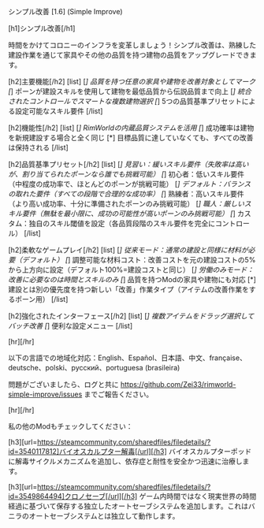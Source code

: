 シンプル改善 [1.6] (Simple Improve)

[h1]シンプル改善[/h1]

時間をかけてコロニーのインフラを変革しましょう！シンプル改善は、熟練した建設作業を通じて家具やその他の品質を持つ建物の品質をアップグレードできます。

[h2]主要機能[/h2]
[list]
[*] 品質を持つ任意の家具や建物を改善対象としてマーク
[*] ポーンが建設スキルを使用して建物を最低品質から伝説品質まで向上
[*] 統合されたコントロールでスマートな複数建物選択
[*] 5つの品質基準プリセットによる設定可能なスキル要件
[/list]

[h2]機能性[/h2]
[list]
[*] RimWorldの内蔵品質システムを活用
[*] 成功確率は建物を新規建設する場合と全く同じ
[*] 目標品質に達していなくても、すべての改善は保持される
[/list]

[h2]品質基準プリセット[/h2]
[list]
[*] 見習い：緩いスキル要件（失敗率は高いが、割り当てられたポーンなら誰でも挑戦可能）
[*] 初心者：低いスキル要件（中程度の成功率で、ほとんどのポーンが挑戦可能）
[*] デフォルト：バランスの取れた要件（すべての段階で合理的な成功率）
[*] 熟練者：高いスキル要件（より高い成功率、十分に準備されたポーンのみ挑戦可能）
[*] 職人：厳しいスキル要件（無駄を最小限に、成功の可能性が高いポーンのみ挑戦可能）
[*] カスタム：独自のスキル閾値を設定（各品質段階のスキル要件を完全にコントロール）
[/list]

[h2]柔軟なゲームプレイ[/h2]
[list]
[*] 従来モード：通常の建設と同様に材料が必要（デフォルト）
[*] 調整可能な材料コスト：改善コストを元の建設コストの5%から上方向に設定（デフォルト100%=建設コストと同じ）
[*] 労働のみモード：改善に必要なのは時間とスキルのみ
[*] 品質を持つModの家具や建物にも対応
[*] 建設とは別の優先度を持つ新しい「改善」作業タイプ（アイテムの改善作業をするポーン用）
[/list]

[h2]強化されたインターフェース[/h2]
[list]
[*] 複数アイテムをドラッグ選択してバッチ改善
[*] 便利な設定メニュー
[/list]

[hr][/hr] 

以下の言語での地域化対応：English、Español、日本語、中文、française、deutsche、polski、русский、portuguesa (brasileira)

問題がございましたら、ログと共に https://github.com/Zei33/rimworld-simple-improve/issues までご報告ください。

[hr][/hr] 

私の他のModもチェックしてください：

[h3][url=https://steamcommunity.com/sharedfiles/filedetails/?id=3540117812]バイオスカルプター解毒[/url][/h3]
バイオスカルプターポッドに解毒サイクルメカニズムを追加し、依存症と耐性を安全かつ迅速に治療します。

[h3][url=https://steamcommunity.com/sharedfiles/filedetails/?id=3549864494]クロノセーブ[/url][/h3]
ゲーム内時間ではなく現実世界の時間経過に基づいて保存する独立したオートセーブシステムを追加します。これはバニラのオートセーブシステムとは独立して動作します。